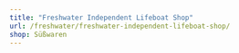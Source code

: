 ```yaml
---
title: "Freshwater Independent Lifeboat Shop"
url: /freshwater/freshwater-independent-lifeboat-shop/
shop: Süßwaren
---
```

